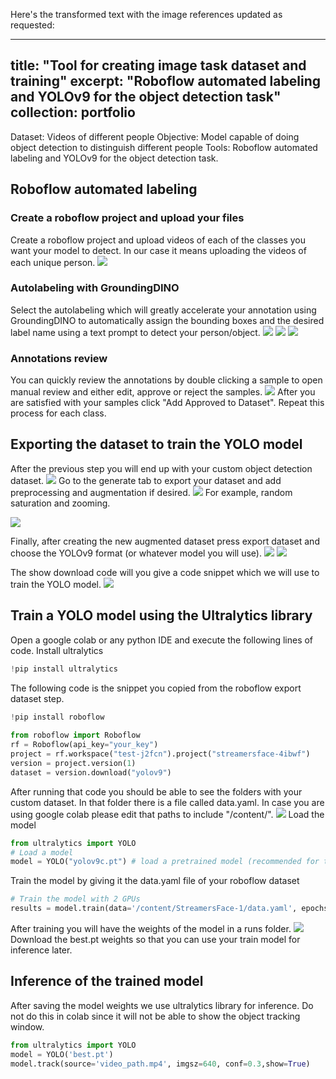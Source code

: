 Here's the transformed text with the image references updated as requested:

---
title: "Tool for creating image task dataset and training"
excerpt: "Roboflow automated labeling and YOLOv9 for the object detection task"
collection: portfolio
---
Dataset: Videos of different people 
Objective: Model capable of doing object detection to distinguish different people
Tools: Roboflow automated labeling and YOLOv9 for the object detection task.
## Roboflow automated labeling
### Create a roboflow project and upload your files
Create a roboflow project and upload videos of each of the classes you want your model to detect. In our case it means uploading the videos of each unique person. 
![](/images/Pasted_image_20240809154612.png)
### Autolabeling with GroundingDINO
Select the autolabeling which will greatly accelerate your annotation using GroundingDINO to automatically assign the bounding boxes and the desired label name using a text prompt to detect your person/object.
![](/images/Pasted_image_20240809160247.png)
![](/images/Pasted_image_20240809160305.png)
![](/images/Pasted_image_20240809160526.png)
### Annotations review
You can quickly review the annotations by double clicking a sample to open manual review and either edit, approve or reject the samples.
![](/images/Pasted_image_20240809160626.png)
After you are satisfied with your samples click "Add Approved to Dataset".
Repeat this process for each class.
## Exporting the dataset to train the YOLO model
After the previous step you will end up with your custom object detection dataset.
![](/images/Pasted_image_20240809160849.png)
Go to the generate tab to export your dataset and add preprocessing and augmentation if desired.
![](/images/Pasted_image_20240809161004.png)
For example, random saturation and zooming.

![](/images/Pasted_image_20240809161317.png)

Finally, after creating the new augmented dataset press export dataset and choose the YOLOv9 format (or whatever model you will use).
![](/images/Pasted_image_20240809161449.png)
![](/images/Pasted_image_20240809161713.png)

The show download code will you give a code snippet which we will use to train the YOLO model.
![](/images/Pasted_image_20240809161835.png)

## Train a YOLO model using the Ultralytics library
Open a google colab or any python IDE and execute the following lines of code.
Install ultralytics
```python 
!pip install ultralytics
```
The following code is the snippet you copied from the roboflow export dataset step. 
```python 
!pip install roboflow
  
from roboflow import Roboflow
rf = Roboflow(api_key="your_key")
project = rf.workspace("test-j2fcn").project("streamersface-4ibwf")
version = project.version(1)
dataset = version.download("yolov9")
```
After running that code you should be able to see the folders with your custom dataset.
In that folder there is a file called data.yaml. In case you are using google colab please edit that paths to include "/content/".
![](Pasted_image_20240809162920.png)
Load the model
```python 
from ultralytics import YOLO
# Load a model
model = YOLO("yolov9c.pt") # load a pretrained model (recommended for training)
```
Train the model by giving it the data.yaml file of your roboflow dataset
```python
# Train the model with 2 GPUs
results = model.train(data='/content/StreamersFace-1/data.yaml', epochs=30, imgsz=640)
```
After training you will have the weights of the model in a runs folder.
![](Pasted_image_20240809183159.png)
Download the best.pt weights so that you can use your train model for inference later.
## Inference of the trained model
After saving the model weights we use ultralytics library for inference. Do not do this in colab since it will not be able to show the object tracking window.
```python
from ultralytics import YOLO
model = YOLO('best.pt')
model.track(source='video_path.mp4', imgsz=640, conf=0.3,show=True)
```
